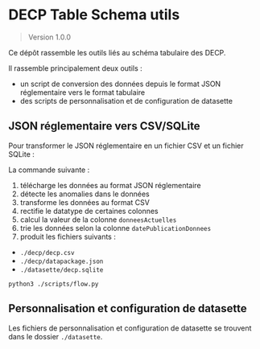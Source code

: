 # DECP Table Schema utils

> Version 1.0.0

Ce dépôt rassemble les outils liés au schéma tabulaire des DECP.

Il rassemble principalement deux outils :

- un script de conversion des données depuis le format JSON réglementaire vers le format tabulaire
- des scripts de personnalisation et de configuration de datasette

## JSON réglementaire vers CSV/SQLite

Pour transformer le JSON réglementaire en un fichier CSV et un fichier SQLite :

La commande suivante :

1. télécharge les données au format JSON réglementaire
1. détecte les anomalies dans le données
1. transforme les données au format CSV
1. rectifie le datatype de certaines colonnes
1. calcul la valeur de la colonne `donneesActuelles`
1. trie les données selon la colonne `datePublicationDonnees`
1. produit les fichiers suivants :
  - `./decp/decp.csv`
  - `./decp/datapackage.json`
  - `./datasette/decp.sqlite`

```
python3 ./scripts/flow.py
```

## Personnalisation et configuration de datasette

Les fichiers de personnalisation et configuration de datasette se trouvent dans le dossier `./datasette`.
